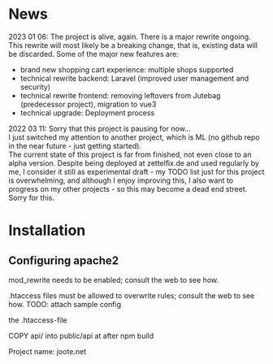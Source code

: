 # News

2023 01 06: The project is alive, again. There is a major rewrite ongoing. This rewrite will most likely be a breaking change, that is, existing data will be discarded. Some of the major new features are:

- brand new shopping cart experience: multiple shops supported
- technical rewrite backend: Laravel (improved user management and security)
- technical rewrite frontend: removing leftovers from Jutebag (predecessor project), migration to vue3
- technical upgrade: Deployment process

2022 03 11: Sorry that this project is pausing for now...  
I just switched my attention to another project, which is ML (no github repo in the near future - just getting started).  
The current state of this project is far from finished, not even close to an alpha version. Despite being deployed at zettelfix.de and used regularly by me, I consider it still as experimental draft - my TODO list just for this project is overwhelming, and although I enjoy improving this, I also want to progress on my other projects - so this may become a dead end street.  
Sorry for this.


# Installation

## Configuring apache2

mod_rewrite needs to be enabled; consult the web to see how.

.htaccess files must be allowed to overwrite rules; consult the web to see how.
TODO: attach sample config

the .htaccess-file

COPY api/ into public/api at after npm build

Project name: joote.net
